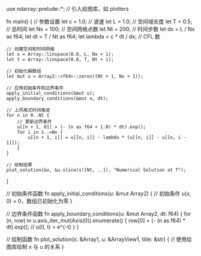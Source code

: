 use ndarray::prelude::*;
// 引入绘图库，如 plotters

fn main() {
    // 参数设置
    let c = 1.0;        // 波速
    let L = 1.0;        // 空间域长度
    let T = 0.5;        // 总时间
    let Nx = 100;       // 空间网格点数
    let Nt = 200;       // 时间步数
    let dx = L / Nx as f64;
    let dt = T / Nt as f64;
    let lambda = c * dt / dx; // CFL 数

    // 创建空间和时间网格
    let x = Array::linspace(0.0, L, Nx + 1);
    let t = Array::linspace(0.0, T, Nt + 1);

    // 初始化解数组
    let mut u = Array2::<f64>::zeros((Nt + 1, Nx + 1));

    // 应用初始条件和边界条件
    apply_initial_conditions(&mut u);
    apply_boundary_conditions(&mut u, dt);

    // 上风格式时间推进
    for n in 0..Nt {
        // 更新边界条件
        u[[n + 1, 0]] = (- (n as f64 + 1.0) * dt).exp();
        for i in 1..=Nx {
            u[[n + 1, i]] = u[[n, i]] - lambda * (u[[n, i]] - u[[n, i - 1]]);
        }
    }

    // 绘制结果
    plot_solution(&x, &u.slice(s![Nt, ..]), "Numerical Solution at T");
}

// 初始条件函数
fn apply_initial_conditions(u: &mut Array2<f64>) {
    // 初始条件 u(x, 0) = 0，数组已初始化为零
}

// 边界条件函数
fn apply_boundary_conditions(u: &mut Array2<f64>, dt: f64) {
    for (n, row) in u.axis_iter_mut(Axis(0)).enumerate() {
        row[0] = (- (n as f64) * dt).exp(); // u(0, t) = e^{-t}
    }
}

// 绘制函数
fn plot_solution(x: &Array1<f64>, u: &ArrayView1<f64>, title: &str) {
    // 使用绘图库绘制 x 与 u 的关系
}
